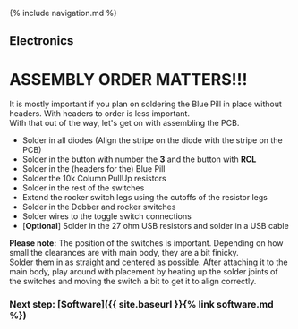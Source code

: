 {% include navigation.md %}

## Electronics
# ASSEMBLY ORDER MATTERS!!!
It is mostly important if you plan on soldering the Blue Pill in place without headers. With headers to order is less important.  
With that out of the way, let's get on with assembling the PCB.
* Solder in all diodes (Align the stripe on the diode with the stripe on the PCB)
* Solder in the button with number the **3** and the button with **RCL**
* Solder in the (headers for the) Blue Pill
* Solder the 10k Column PullUp resistors
* Solder in the rest of the switches
* Extend the rocker switch legs using the cutoffs of the resistor legs
* Solder in the Dobber and rocker switches
* Solder wires to the toggle switch connections
* \[**Optional**\] Solder in the 27 ohm USB resistors and solder in a USB cable

**Please note:** The position of the switches is important. Depending on how small the clearances are with main body, they are a bit finicky.  
Solder them in as straight and centered as possible. After attaching it to the main body, play around with placement by heating up the solder joints of the switches and moving the switch a bit to get it to align correctly.

### Next step: [Software]({{ site.baseurl }}{% link software.md %})
